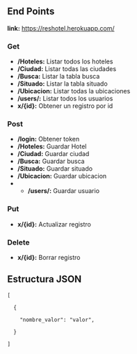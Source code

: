 ## End Points

**link:** https://reshotel.herokuapp.com/

### Get

- **/Hoteles:** Listar todos los hoteles
- **/Ciudad:** Listar todas las ciudades
- **/Busca:** Listar la tabla busca
- **/Situado:** Listar la tabla situado
- **/Ubicacion:** Listar todas la ubicaciones
- **/users/:** Listar todos los usuarios
- **x/{id}:** Obtener un registro por id

### Post

- **/login:** Obtener token
- **/Hoteles:** Guardar Hotel
- **/Ciudad:** Guardar ciudad
- **/Busca:** Guardar busca
- **/Situado:** Guardar situado
- **/Ubicacion:** Guardar ubicacion
- - **/users/:** Guardar usuario

### Put

- **x/{id}:** Actualizar registro

### Delete

- **x/{id}:** Borrar registro

## Estructura JSON
```
[

  {

    "nombre_valor": "valor",

  }

]
```
